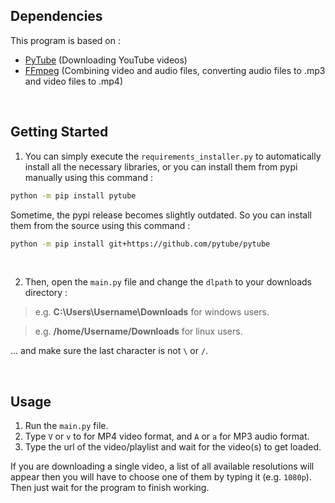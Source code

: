 ## Dependencies
This program is based on :
* [PyTube](https://github.com/pytube/pytube) (Downloading YouTube videos)
* [FFmpeg](https://github.com/kkroening/ffmpeg-python) (Combining video and audio files, converting audio files to .mp3 and video files to .mp4)

<br/>

## Getting Started

1. You can simply execute the `requirements_installer.py` to automatically install all the necessary libraries, or you can install them from pypi manually using this command :
```bash
python -m pip install pytube
```

Sometime, the pypi release becomes slightly outdated. So you can install them from the source using this command :

```bash
python -m pip install git+https://github.com/pytube/pytube
```

<br/>

2. Then, open the `main.py` file and change the `dlpath` to your downloads directory :
> e.g. **C:\Users\Username\Downloads** for windows users.

> e.g. **/home/Username/Downloads** for linux users.

... and make sure the last character is not `\` or `/`.

<br/>

## Usage
1. Run the `main.py` file.
2. Type `V` or `v` to for MP4 video format, and `A` or `a` for MP3 audio format.
3. Type the url of the video/playlist and wait for the video(s) to get loaded.

If you are downloading a single video, a list of all available resolutions will appear then you will have to choose one of them by typing it (e.g. `1080p`).
Then just wait for the program to finish working.
